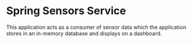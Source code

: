 # Spring Sensors Service

This application acts as a consumer of sensor data which the application stores in an in-memory database and displays on a dashboard.